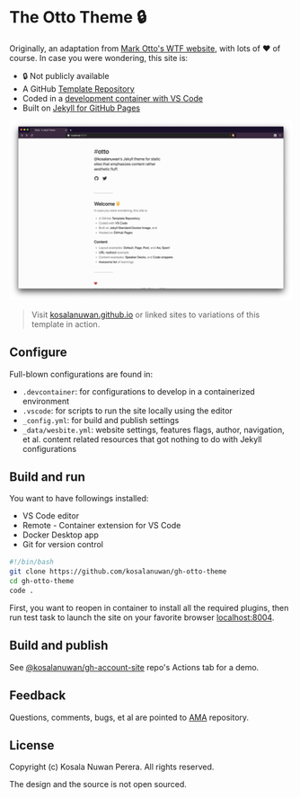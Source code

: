 # The Otto Theme :lock:

Originally, an adaptation from [Mark Otto's WTF website](http://wtfhtmlcss.com/), with lots of :heart: of course. In case you were wondering, this site is:

- :lock: Not publicly available
- A GitHub [Template Repository]()
- Coded in a [development container with VS Code](https://code.visualstudio.com/docs/remote/containers)
- Built on [Jekyll for GitHub Pages](https://github.com/kosalanuwan/devcontainers)

![Screenshot](screenshot.png)

> Visit [kosalanuwan.github.io](https://kosalanuwan.github.io) or linked sites to variations of this template in action.

## Configure

Full-blown configurations are found in:

- `.devcontainer`: for configurations to develop in a containerized environment
- `.vscode`: for scripts to run the site locally using the editor
- `_config.yml`: for build and publish settings
- `_data/wesbite.yml`: website settings, features flags, author, navigation, et al. content related resources that got nothing to do with Jekyll configurations

## Build and run

You want to have followings installed:
- VS Code editor
- Remote - Container extension for VS Code
- Docker Desktop app
- Git for version control

```sh
#!/bin/bash
git clone https://github.com/kosalanuwan/gh-otto-theme
cd gh-otto-theme
code .
```

First, you want to reopen in container to install all the required plugins, then run test task to launch the site on your favorite browser [localhost:8004](http://localhost:8004).

## Build and publish

See [@kosalanuwan/gh-account-site](https://github.com/kosalanuwan/gh-account-site/actions) repo's Actions tab for a demo.

## Feedback

Questions, comments, bugs, et al are pointed to [AMA](https://github.com/kosalanuwan/ama) repository.

## License

Copyright (c) Kosala Nuwan Perera. All rights reserved.

The design and the source is not open sourced.